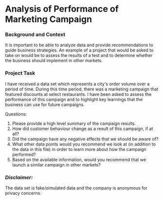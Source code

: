 # Analysis of Performance of Marketing Campaign

### Background and Context
It is important to be able to analyze data and provide recommendations to guide business strategies. An example of a project that would be asked to take on would be to assess the results of a test and to determine whether the business should implement in other markets.

### Project Task
I have received a data set which represents a city's order volume over a period of time. During this time period, there was a marketing campaign that featured discounts at select restaurants. I have been asked to assess the performance of this campaign and to highlight key learnings that the business can use for future campaigns.

Questions:
1) Please provide a high level summary of the campaign results.
2) How did customer behaviour change as a result of this campaign, if at all?
3) Did the campaign have any negative effects that we should be aware of?
4) What other data points would you recommend we look at (in addition to the data in this file) in order to learn more about how the campaign performed?
5) Based on the available information, would you recommend that we launch a similar campaign in other markets?

### *Disclaimer:* 
The data set is fake/simulated data and the company is anonymous for privacy concerns.